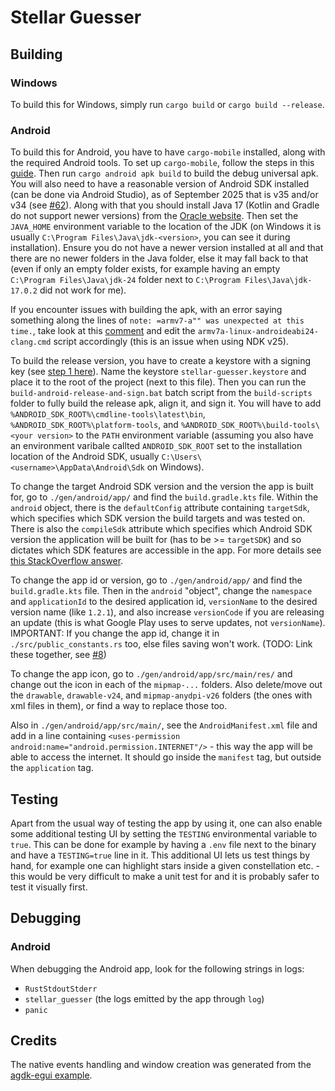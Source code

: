 # Stellar Guesser

## Building
### Windows
To build this for Windows, simply run `cargo build` or `cargo build --release`.

### Android
To build this for Android, you have to have `cargo-mobile` installed, along with the required Android tools. To set up `cargo-mobile`, follow the steps in this [guide](https://hackmd.io/XIcEwk4GSxy8APZhSa0UnA). Then run `cargo android apk build` to build the debug universal apk.
You will also need to have a reasonable version of Android SDK installed (can be done via Android Studio), as of September 2025 that is v35 and/or v34 (see [#62](/../../issues/62)). Along with that you should install Java 17 (Kotlin and Gradle do not support newer versions) from the [Oracle website](https://www.oracle.com/java/technologies/javase/jdk17-archive-downloads.html). Then set the `JAVA_HOME` environment variable to the location of the JDK (on Windows it is usually `C:\Program Files\Java\jdk-<version>`, you can see it during installation). Ensure you do not have a newer version installed at all and that there are no newer folders in the Java folder, else it may fall back to that (even if only an empty folder exists, for example having an empty `C:\Program Files\Java\jdk-24` folder next to `C:\Program Files\Java\jdk-17.0.2` did not work for me).

If you encounter issues with building the apk, with an error saying something along the lines of `note: =armv7-a"" was unexpected at this time.`, take look at this [comment](https://github.com/android/ndk/issues/1856#issuecomment-1542248775) and edit the `armv7a-linux-androideabi24-clang.cmd` script accordingly (this is an issue when using NDK v25).

To build the release version, you have to create a keystore with a signing key (see [step 1 here](https://stackoverflow.com/a/40064199)). Name the keystore `stellar-guesser.keystore` and place it to the root of the project (next to this file). Then you can run the `build-android-release-and-sign.bat` batch script from the `build-scripts` folder to fully build the release apk, align it, and sign it. You will have to add `%ANDROID_SDK_ROOT%\cmdline-tools\latest\bin`, `%ANDROID_SDK_ROOT%\platform-tools`, and `%ANDROID_SDK_ROOT%\build-tools\<your version>` to the `PATH` environment variable (assuming you also have an environment varibale callted `ANDROID_SDK_ROOT` set to the installation location of the Android SDK, usually `C:\Users\<username>\AppData\Android\Sdk` on Windows).

To change the target Android SDK version and the version the app is built for, go to `./gen/android/app/` and find the `build.gradle.kts` file. Within the `android` object, there is the `defaultConfig` attribute containing `targetSdk`, which specifies which SDK version the build targets and was tested on. There is also the `compileSdk` attribute which specifies which Android SDK version the application will be built for (has to be >= `targetSDK`) and so dictates which SDK features are accessible in the app. For more details see [this StackOverflow answer](https://stackoverflow.com/a/47269079).

To change the app id or version, go to `./gen/android/app/` and find the `build.gradle.kts` file. Then in the `android` "object", change the `namespace` and `applicationId` to the desired application id, `versionName` to the desired version name (like `1.2.1`), and also increase `versionCode` if you are releasing an update (this is what Google Play uses to serve updates, not `versionName`). IMPORTANT: If you change the app id, change it in `./src/public_constants.rs` too, else files saving won't work. (TODO: Link these together, see [#8](/../../issues/8))

To change the app icon, go to `./gen/android/app/src/main/res/` and change out the icon in each of the `mipmap-...` folders. Also delete/move out the `drawable`, `drawable-v24`, and `mipmap-anydpi-v26` folders (the ones with xml files in them), or find a way to replace those too.

Also in `./gen/android/app/src/main/`, see the `AndroidManifest.xml` file and add in a line containing `<uses-permission android:name="android.permission.INTERNET"/>` - this way the app will be able to access the internet. It should go inside the `manifest` tag, but outside the `application` tag.

## Testing
Apart from the usual way of testing the app by using it, one can also enable some additional testing UI by setting the `TESTING` environmental variable to `true`. This can be done for example by having a `.env` file next to the binary and have a `TESTING=true` line in it. This additional UI lets us test things by hand, for example one can highlight stars inside a given constellation etc. - this would be very difficult to make a unit test for and it is probably safer to test it visually first.

## Debugging
### Android
When debugging the Android app, look for the following strings in logs:
 - `RustStdoutStderr`
 - `stellar_guesser` (the logs emitted by the app through `log`)
 - `panic`

## Credits
The native events handling and window creation was generated from the [agdk-egui example](https://github.com/rust-mobile/rust-android-examples).

